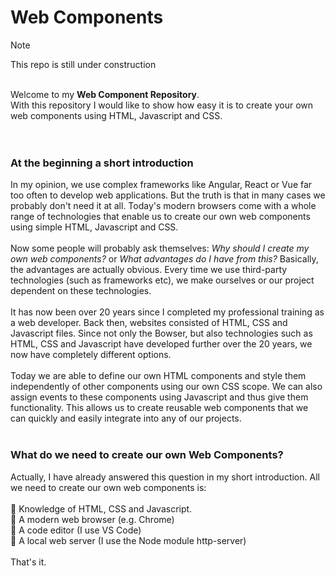 # Web Components

> [!NOTE]
> This repo is still under construction

<br>
Welcome to my <strong>Web Component Repository</strong>.
<br>
With this repository I would like to show how easy it is to create your own web components using HTML, Javascript and CSS.
<br><br><br>

### At the beginning a short introduction

In my opinion, we use complex frameworks like Angular, React or Vue far too often to develop web applications. But the truth is that in many cases we probably don't need it at all. Today's modern browsers come with a whole range of technologies that enable us to create our own web components using simple HTML, Javascript and CSS.
<br><br>
Now some people will probably ask themselves: <i>Why should I create my own web components?</i> or <i>What advantages do I have from this?</i> Basically, the advantages are actually obvious. Every time we use third-party technologies (such as frameworks etc), we make ourselves or our project dependent on these technologies.
<br><br>
It has now been over 20 years since I completed my professional training as a web developer. Back then, websites consisted of HTML, CSS and Javascript files. Since not only the Bowser, but also technologies such as HTML, CSS and Javascript have developed further over the 20 years, we now have completely different options.
<br><br>
Today we are able to define our own HTML components and style them independently of other components using our own CSS scope. We can also assign events to these components using Javascript and thus give them functionality. This allows us to create reusable web components that we can quickly and easily integrate into any of our projects.
<br><br>

### What do we need to create our own Web Components?

Actually, I have already answered this question in my short introduction. All we need to create our own web components is:
<br><br>
:pushpin: Knowledge of HTML, CSS and Javascript.
<br>
:pushpin: A modern web browser (e.g. Chrome)
<br>
:pushpin: A code editor (I use VS Code)
<br>
:pushpin: A local web server (I use the Node module http-server)
<br><br>
That's it.
